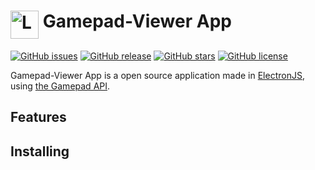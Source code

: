 ﻿<h1> <img src="favicon.ico" alt="Logo" height="45" width="45" align="top"/> Gamepad-Viewer App</h1>

[![GitHub issues](https://img.shields.io/github/issues/corentinmace/gamepad-viewer-app?style=for-the-badge)](https://github.com/corentinmace/gamepad-viewer-app/issues)
[![GitHub release](https://img.shields.io/github/v/release/corentinmace/gamepad-viewer-app?include_prereleases&style=for-the-badge)](https://github.com/corentinmace/gamepad-viewer-app/releases/latest)
[![GitHub stars](https://img.shields.io/github/stars/corentinmace/gamepad-viewer-app?style=for-the-badge)](https://github.com/corentinmace/gamepad-viewer-app/stargazers)
[![GitHub license](https://img.shields.io/badge/license-MIT-blue.svg?style=for-the-badge)](https://raw.githubusercontent.com/corentinmace/gamepad-viewer-app/main/LICENSE)

Gamepad-Viewer App is a open source application made in [ElectronJS](https://www.electronjs.org/), using [the Gamepad API](https://w3c.github.io/gamepad/).


## Features



## Installing
